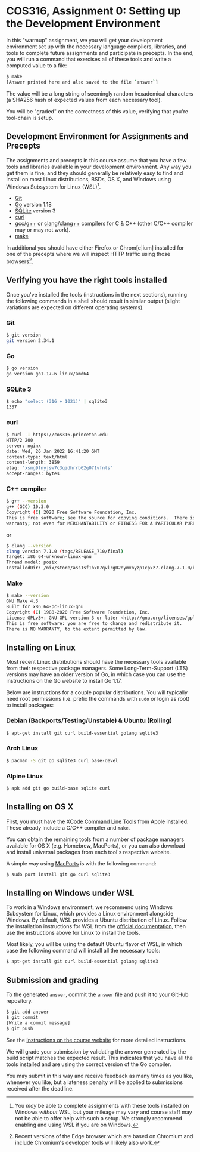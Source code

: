 # COS316, Assignment 0: Setting up the Development Environment

In this "warmup" assignment, we you will get your development environment set up
with the necessary language compilers, libraries, and tools to complete future
assignments and participate in precepts. In the end, you will run a command that
exercises all of these tools and write a computed value to a file:

``` sh
$ make
[Answer printed here and also saved to the file `answer`]
```

The value will be a long string of seemingly random hexademical characters (a
SHA256 hash of expected values from each necessary tool).

You will be "graded" on the correctness of this value, verifying that you're
tool-chain is setup.

## Development Environment for Assignments and Precepts

The assignments and precepts in this course assume that you have a few tools and
libraries available in your development environment. Any way you get them is
fine, and they should generally be relatively easy to find and install on most
Linux distributions, BSDs, OS X, and Windows using Windows Subsystem for
Linux (WSL)[^1].

[^1]: You _may_ be able to complete assignments with these tools installed on
    Windows _without_ WSL, but your mileage may vary and course staff may not be
    able to offer help with such a setup. We strongly recommend enabling and
    using WSL if you are on Windows.

  * [Git](https://git-scm.org)
  * [Go](https://go.dev) version 1.18
  * [SQLite](https://www.sqlite.org/index.html) version 3
  * [curl](https://curl.se)
  * [gcc/g++](https://gcc.gnu.org/) or [clang/clang++](https://clang.llvm.org/) compilers
    for C & C++ (other C/C++ compiler may or may not work).
  * [make](https://www.gnu.org/software/make/)

In additional you should have either Firefox or Chrom[e|ium] installed for one of the precepts where we will inspect HTTP traffic using those browsers[^2].

[^2]: Recent versions of the Edge browser which are based on Chromium and
include Chromium's developer tools will likely also work.

## Verifying you have the right tools installed

Once you've installed the tools (instructions in the next sections), running the
following commands in a shell should result in similar output (slight variations
are expected on different operating systems).

### Git

``` sh
$ git version
git version 2.34.1
```

### Go

``` sh
$ go version
go version go1.17.6 linux/amd64
```

### SQLite 3

``` sh
$ echo "select (316 + 1021)" | sqlite3
1337
```

### curl

``` sh
$ curl -I https://cos316.princeton.edu
HTTP/2 200
server: nginx
date: Wed, 26 Jan 2022 16:41:20 GMT
content-type: text/html
content-length: 3859
etag: "xsmg9fnyjsw7c3qidhrrb62g071vfnls"
accept-ranges: bytes
```

### C++ compiler

``` sh
$ g++ --version
g++ (GCC) 10.3.0
Copyright (C) 2020 Free Software Foundation, Inc.
This is free software; see the source for copying conditions.  There is NO
warranty; not even for MERCHANTABILITY or FITNESS FOR A PARTICULAR PURPOSE.
```

or

``` sh
$ clang --version
clang version 7.1.0 (tags/RELEASE_710/final)
Target: x86_64-unknown-linux-gnu
Thread model: posix
InstalledDir: /nix/store/ass1sf1bx07qvlrg02nymxnyzp1cpxz7-clang-7.1.0/bin
```

### Make

``` sh
$ make --version
GNU Make 4.3
Built for x86_64-pc-linux-gnu
Copyright (C) 1988-2020 Free Software Foundation, Inc.
License GPLv3+: GNU GPL version 3 or later <http://gnu.org/licenses/gpl.html>
This is free software: you are free to change and redistribute it.
There is NO WARRANTY, to the extent permitted by law.
```

## Installing on Linux

Most recent Linux distributions should have the necessary tools available from
their respective package managers. Some Long-Term-Support (LTS) versions may
have an older version of Go, in which case you can use the instructions on the
Go website to install Go 1.17.

Below are instructions for a couple popular distributions. You will typically
need root permissions (i.e. prefix the commands with `sudo` or login as root) to
install packages:

### Debian (Backports/Testing/Unstable) & Ubuntu (Rolling)

``` sh
$ apt-get install git curl build-essential golang sqlite3
```

### Arch Linux

``` sh
$ pacman -S git go sqlite3 curl base-devel
```

### Alpine Linux

``` sh
$ apk add git go build-base sqlite curl
```

## Installing on OS X

First, you must have the [XCode Command Line Tools](https://developer.apple.com/downloads/index.action) from Apple installed. These already include a C/C++ compiler and `make`.

You can obtain the remaining tools from a number of package managers available for OS X (e.g. Homebrew, MacPorts), or you can also download and install universal packages from each tool's respective website.

A simple way using [MacPorts](https://www.macports.org/) is with the following command:

``` sh
$ sudo port install git go curl sqlite3
```

## Installing on Windows under WSL

To work in a Windows environment, we recommend using Windows Subsystem for
Linux, which provides a Linux environment alongside Windows. By default, WSL
provides a Ubuntu distribution of Linux. Follow the installation instructions
for WSL from the [official
documentation](https://docs.microsoft.com/en-us/windows/wsl/install), then use
the instructions above for Linux to install the tools.

Most likely, you will be using the default Ubuntu flavor of WSL, in which case
the following command will install all the necessary tools:

``` sh
$ apt-get install git curl build-essential golang sqlite3
```

## Submission and grading

To the generated `answer`, commit the `answer` file and push it to your GitHub repository.

``` sh
$ git add answer
$ git commit
[Write a commit message]
$ git push
```

See the [Instructions on the course
website](https://cos316.princeton.edu/assignments) for more detailed
instructions.

We will grade your submission by validating the answer generated by the build
script matches the expected result. This indicates that you have all the tools
installed and are using the correct version of the Go compiler.

You may submit in this way and receive feedback as many times as you like,
whenever you like, but a lateness penalty will be applied to submissions
received after the deadline.

